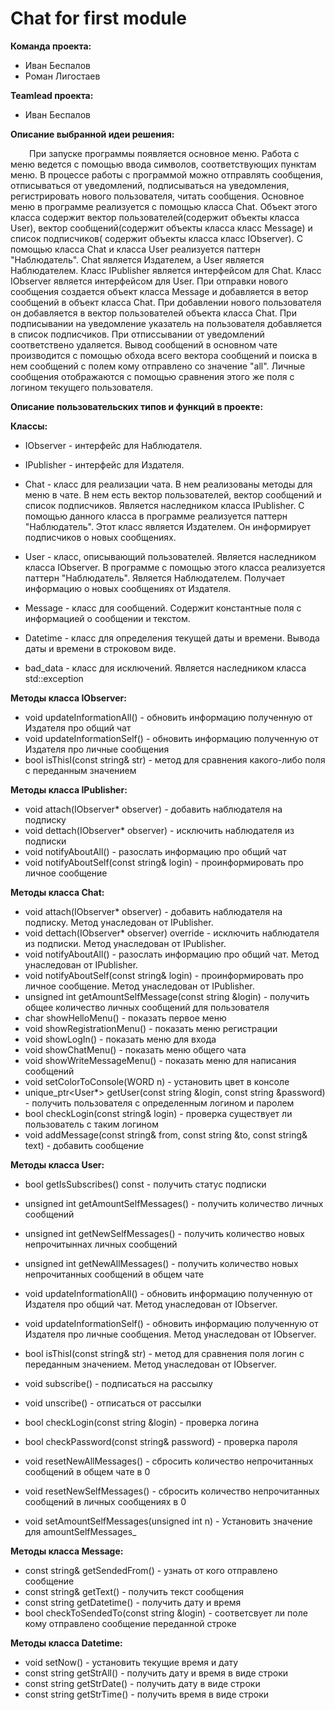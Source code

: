 # Chat for first module

**Команда проекта:**

* Иван Беспалов
* Роман Лигостаев


**Teamlead проекта:**

* Иван Беспалов


**Описание выбранной идеи решения:**

<p style="text-indent: 30px;" >При запуске программы появляется основное меню. Работа с меню ведется с помощью ввода символов, соответствующих пунктам меню. 
В процессе работы с программой можно отправлять сообщения, отписываться от уведомлений, подписываться на уведомления, регистрировать нового пользователя, читать сообщения. 
Основное меню в программе реализуется с помощью класса Chat. Объект этого класса содержит вектор пользователей(содержит объекты класса User), вектор сообщений(содержит объекты класса класс Message) и список подписчиков( содержит объекты класса класс IObserver). С помощью класса Chat и класса User реализуется паттерн "Наблюдатель". Chat является Издателем, а User является Наблюдателем. Класс IPublisher является интерфейсом для Chat. Класс IObserver является интерфейсом для User.
При отправки нового сообщения создается объект класса Message и добавляется в ветор сообщений в объект класса Chat. При добавлении нового пользователя он добавляется в вектор пользователей объекта класса Chat. При подписывании на уведомление указатель на пользователя добавляется в список подписчиков. При отписсывании от уведомлений соответствено удаляется.
Вывод сообщений в основном чате производится с помощью обхода всего вектора сообщений и поиска в нем сообщений с полем кому отправлено со значение "all". Личные сообщения отображаются с помощью сравнения этого же поля с логином текущего пользователя. </p>


**Описание пользовательских типов и функций в проекте:**

**Классы:**

* IObserver - интерфейс для Наблюдателя.

* IPublisher - интерфейс для Издателя.

* Chat - класс для реализации чата. В нем реализованы методы для меню в чате. В нем есть вектор пользователей, вектор сообщений и список подписчиков. Является наследником класса IPublisher. С помощью данного класса в программе реализуется паттерн "Наблюдатель". Этот класс является Издателем. Он информирует подписчиков о новых сообщениях.

* User - класс, описывающий пользователей. Является наследником класса IObserver. В программе с помощью этого класса реализуется паттерн "Наблюдатель". Является Наблюдателем. Получает информацию о новых сообщениях от Издателя.

* Message - класс для сообщений. Содержит константные поля с информацией о сообщении и текстом.

* Datetime - класс для определения текущей даты и времени. Вывода даты и времени в строковом виде.

* bad_data - класс для исключений. Является наследником класса std::exception


**Методы класса IObserver:**

* void updateInformationAll() - обновить информацию полученную от Издателя про общий чат
* void updateInformationSelf() - обновить информацию полученную от Издателя про личные сообщения
* bool isThisI(const string& str) - метод для сравнения какого-либо поля с переданным значением


**Методы класса IPublisher:**

* void attach(IObserver* observer) - добавить наблюдателя на подписку
* void dettach(IObserver* observer) - исключить наблюдателя из подписки
* void notifyAboutAll() - разослать информацию про общий чат
* void notifyAboutSelf(const string& login) - проинформировать про личное сообщение


**Методы класса Chat:**

* void attach(IObserver* observer) - добавить наблюдателя на подписку. Метод унаследован от IPublisher.
* void dettach(IObserver* observer) override - исключить наблюдателя из подписки. Метод унаследован от IPublisher.
* void notifyAboutAll() - разослать информацию про общий чат. Метод унаследован от IPublisher.
* void notifyAboutSelf(const string& login) - проинформировать про личное сообщение. Метод унаследован от IPublisher.
* unsigned int getAmountSelfMessage(const string &login) - получить общее количество личных сообщений для пользователя
* char showHelloMenu() - показать первое меню
* void showRegistrationMenu() - показать меню регистрации
* void showLogIn() - показать меню для входа
* void showChatMenu() - показать меню общего чата
* void showWriteMessageMenu() - показать меню для написания сообщений
* void setColorToConsole(WORD n) - установить цвет в консоле
* unique_ptr<User*> getUser(const string &login, const string &password) - получить пользователя с определенным логином и паролем
* bool checkLogin(const string& login) - проверка существует ли пользователь с таким логином
* void addMessage(const string& from, const string &to, const string& text) - добавить сообщение


**Методы класса User:**

* bool getIsSubscribes() const - получить статус подписки 
* unsigned int getAmountSelfMessages() - получить количество личных сообщений
* unsigned int getNewSelfMessages() - получить количество новых непрочитыннах личных сообщений
* unsigned int getNewAllMessages() - получить количество новых непрочитанных сообщений в общем чате

* void updateInformationAll() - обновить информацию полученную от Издателя про общий чат. Метод унаследован от IObserver.
* void updateInformationSelf() - обновить информацию полученную от Издателя про личные сообщения. Метод унаследован от IObserver.
* bool isThisI(const string& str) - метод для сравнения поля логин с переданным значением. Метод унаследован от IObserver.
* void subscribe() - подписаться на рассылку
* void unscribe() - отписаться от рассылки
* bool checkLogin(const string &login) - проверка логина
* bool checkPassword(const string& password) - проверка пароля
* void resetNewAllMessages() - сбросить количество непрочитанных сообщений в общем чате в 0
* void resetNewSelfMessages() - сбросить количество непрочитанных сообщений в личных сообщениях в 0
* void setAmountSelfMessages(unsigned int n) - Установить значение для amountSelfMessages_


**Методы класса Message:**

* const string& getSendedFrom() - узнать от кого отправлено сообщение
* const string& getText() - получить текст сообщения
* const string getDatetime() - получить дату и время
* bool checkToSendedTo(const string &login) - соответсвует ли поле кому отправлено сообщение переданной строке


**Методы класса Datetime:**

* void setNow() - установить текущие время и дату
* const string getStrAll() - получить дату и время в виде строки
* const string getStrDate() - получить дату в виде строки
* const string getStrTime() - получить время в виде строки
